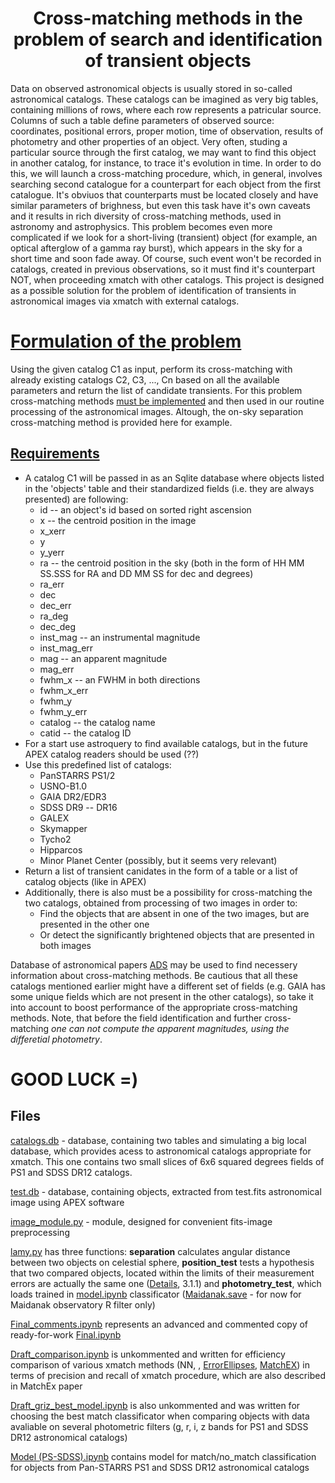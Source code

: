 # <center> <b>Cross-matching methods in the problem of search and identification of transient objects </b>

Data on observed astronomical objects is usually stored in so-called astronomical catalogs. These catalogs can be imagined as very big tables, containing millions of rows, where each row represents a patricular source. Columns of such a table define parameters of observed source: coordinates, positional errors, proper motion, time of observation, results of photometry and other properties of an object. Very often, studing a particular source through the first catalog, we may want to find this object in another catalog, for instance, to trace it's evolution in time. In order to do this, we will launch a cross-matching procedure, which, in general, involves searching second catalogue for a counterpart for each object from the first catalogue. It's obviuos that counterparts must be located closely and have similar parameters of brighness, but even this task have it's own caveats and it results in rich diversity of cross-matching methods, used in astronomy and astrophysics. This problem becomes even more complicated if we look for a short-living (transient) object (for example, an optical afterglow of a gamma ray burst), which appears in the sky for a short time and soon fade away. Of course, such event won't be recorded in catalogs, created in previous observations, so it must find it's counterpart NOT, when proceeding xmatch with other catalogs. This project is designed as a possible solution for the problem of identification of transients in astronomical images via xmatch with external catalogs.

# <u>Formulation of the problem</u>
Using the given catalog C1 as input, perform its cross-matching with already existing catalogs C2, C3, ..., Cn based on all the available parameters and return the list of candidate transients. For this problem cross-matching methods <u>must be implemented</u> and then used in our routine processing of the astronomical images. Altough, the on-sky separation cross-matching method is provided here for example.

## <u>Requirements</u>
* A catalog C1 will be passed in as an Sqlite database where objects listed in the 'objects' table and their standardized fields (i.e. they are always presented) are following:
    * id -- an object's id based on sorted right ascension
    * x -- the centroid position in the image
    * x_xerr
    * y
    * y_yerr
    * ra -- the centroid position in the sky (both in the form of HH MM SS.SSS for RA and DD MM SS for dec and degrees)
    * ra_err
    * dec
    * dec_err
    * ra_deg
    * dec_deg
    * inst_mag -- an instrumental magnitude
    * inst_mag_err
    * mag -- an apparent magnitude
    * mag_err
    * fwhm_x -- an FWHM in both directions
    * fwhm_x_err
    * fwhm_y
    * fwhm_y_err
    * catalog -- the catalog name
    * catid -- the catalog ID
* For a start use astroquery to find available catalogs, but in the future APEX catalog readers should be used (??)
* Use this predefined list of catalogs:
    * PanSTARRS PS1/2
    * USNO-B1.0
    * GAIA DR2/EDR3
    * SDSS DR9 -- DR16
    * GALEX
    * Skymapper
    * Tycho2
    * Hipparcos
    * Minor Planet Center (possibly, but it seems very relevant)
* Return a list of transient canidates in the form of a table or a list of catalog objects (like in APEX)
* Additionally, there is also must be a possibility for cross-matching the two catalogs, obtained from processing of two images in order to:
    * Find the objects that are absent in one of the two images, but are presented in the other one
    * Or detect the significantly brightened objects that are presented in both images

Database of astronomical papers <a href="https://adsabs.harvard.edu">ADS</a>  may be used to find necessery information about cross-matching methods. Be cautious that all these catalogs mentioned earlier might have a different set of fields (e.g. GAIA has some unique fields which are not present in the other catalogs), so take it into account to boost performance of the appropriate cross-matching methods. Note, that before the field identification and further cross-matching <i>one can not compute the apparent magnitudes, using the differetial photometry</i>.

# <b>GOOD LUCK =)</b>

## Files

<u>catalogs.db</u> - database, containing two tables and simulating a big local database, which provides acess to astronomical catalogs appropriate for xmatch. This one contains two small slices of 6x6 squared degrees fields of PS1 and SDSS DR12 catalogs.

<u>test.db</u> - database, containing objects, extracted from test.fits astronomical image using APEX software

<u>image_module.py</u> - module, designed for convenient fits-image preprocessing

<u>lamy.py</u> has three functions: <b>separation</b> calculates angular distance between two objects on celestial sphere,
<b>position_test</b> tests a hypothesis that two compared objects, located within the limits of their measurement errors are actually the same one (<a href="https://doi.org/10.1051/0004-6361/201015141">Details</a>, 3.1.1) and <b>photometry_test</b>, which loads trained in <u>model.ipynb</u> classificator (<u>Maidanak.save</u> - for now for Maidanak observatory R filter only)

<u>Final_comments.ipynb</u> represents an advanced and commented copy of ready-for-work <u>Final.ipynb</u> 

<u>Draft_comparison.ipynb</u> is unkommented and written for efficiency comparison of various xmatch methods (NN, , <a href=https://www.aanda.org/articles/aa/full_html/2017/11/aa30965-17/aa30965-17.html > ErrorEllipses</a>, <a href="https://arxiv.org/abs/1503.01184"> MatchEX</a>) in terms of precision and recall of xmatch procedure, which are also described in MatchEx paper 
 
<u>Draft_griz_best_model.ipynb</u> is also unkommented and was written for choosing the best match classificator when comparing objects with data avaliable on several photometric filters (g, r, i, z bands for PS1 and SDSS DR12 astronomical catalogs)

<u>Model (PS-SDSS).ipynb</u> contains model for match/no_match classification for objects from Pan-STARRS PS1 and SDSS DR12 astronomical catalogs
